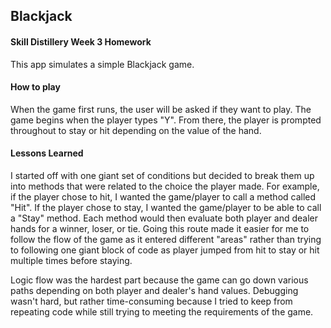## Blackjack

#### Skill Distillery Week 3 Homework
This app simulates a simple Blackjack game.

#### How to play
When the game first runs, the user will be asked if they want to play.  The game
begins when the player types "Y".  From there, the player is prompted throughout
to stay or hit depending on the value of the hand.

#### Lessons Learned
I started off with one giant set of conditions but decided to break them up into
methods that were related to the choice the player made.  For example, if the player
chose to hit, I wanted the game/player to call a method called "Hit".  If the player
chose to stay, I wanted the game/player to be able to call a "Stay" method. Each
method would then evaluate both player and dealer hands for a winner, loser, or tie.
Going this route made it easier for me to follow the flow of the game as it entered
different "areas" rather than trying to following one giant block of code as player
jumped from hit to stay or hit multiple times before staying.  

Logic flow was the hardest part because the game can go down various paths
depending on both player and dealer's hand values.  Debugging wasn't hard, but
rather time-consuming because I tried to keep from repeating code while still trying
to meeting the requirements of the game.
